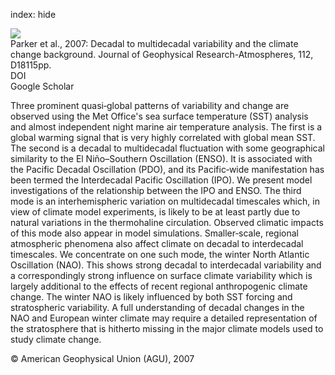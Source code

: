 index: hide

<div class="Citation">
    <div class="Citation-thumb CitationThumb-linked"  data-href="https://doi.org/10.1029/2007jd008411">
      <img src="https://static.claimspace.cloud/climate-study-static/refs/thumbs/2/Parker_et_al_2007-thumb.png" />
    </div>

  <div class="Citation-body">
    <div class="Citation-text">Parker et al., 2007: Decadal to multidecadal variability and the climate change background. <span class="Article-journal">Journal of Geophysical Research-Atmospheres, </span><span class="Article-volume">112, </span>D18115pp.</div>
    <div class="Citation-links">
      <div class="CitationLink" data-href="https://doi.org/10.1029/2007jd008411">
        <div class="CitationLink-icon CitationLink-Doi"></div>
        <div class="CitationLink-text">DOI</div>
      </div>
      <div class="CitationLink" data-href="https://scholar.google.com/scholar?q=10.1029/2007jd008411">
        <div class="CitationLink-icon CitationLink-Scholar"></div>
        <div class="CitationLink-text">Google Scholar</div>
      </div>
    </div>
  </div>
</div>

Three prominent quasi‐global patterns of variability and change are observed using the Met Office's sea surface temperature (SST) analysis and almost independent night marine air temperature analysis. The first is a global warming signal that is very highly correlated with global mean SST. The second is a decadal to multidecadal fluctuation with some geographical similarity to the El Niño–Southern Oscillation (ENSO). It is associated with the Pacific Decadal Oscillation (PDO), and its Pacific‐wide manifestation has been termed the Interdecadal Pacific Oscillation (IPO). We present model investigations of the relationship between the IPO and ENSO. The third mode is an interhemispheric variation on multidecadal timescales which, in view of climate model experiments, is likely to be at least partly due to natural variations in the thermohaline circulation. Observed climatic impacts of this mode also appear in model simulations. Smaller‐scale, regional atmospheric phenomena also affect climate on decadal to interdecadal timescales. We concentrate on one such mode, the winter North Atlantic Oscillation (NAO). This shows strong decadal to interdecadal variability and a correspondingly strong influence on surface climate variability which is largely additional to the effects of recent regional anthropogenic climate change. The winter NAO is likely influenced by both SST forcing and stratospheric variability. A full understanding of decadal changes in the NAO and European winter climate may require a detailed representation of the stratosphere that is hitherto missing in the major climate models used to study climate change.

<div class="Citation-copy">
&copy; American Geophysical Union (AGU), 2007
</div>